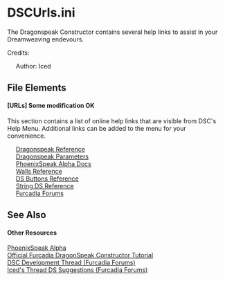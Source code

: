 # DSCUrls.ini


The Dragonspeak Constructor contains several help links to assist in your Dreamweaving endevours.




Credits:
&nbsp;<ul style="list-style-type: none; padding-left: 20px;"><li>
Author: Iced</li></ul>

## File Elements


#### [URLs] Some modification OK

This section contains a list of online help links that are visible from DSC's Help Menu. Additional links can be added to the menu for your convenience.
&nbsp;<ul style="list-style-type: none; padding-left: 20px;"><li><a href="http://www.furcadia.com/beekins/masons/knowledgebase" title="Dragonspeak Reference">Dragonspeak Reference</a></li><li><a href="http://www.furcadia.com/dsparams/" title="Dragonspeak Parameters">Dragonspeak Parameters</a></li><li><a href="http://www.furcadia.com/creations/psalpha.html" title="PhoenixSpeak Alpha Docs">PhoenixSpeak Alpha Docs</a></li><li><a href="http://www.furcadia.com/creations/walls/" title="Walls Reference">Walls Reference</a></li><li><a href="http://www.furcadia.com/creations/dsbuttons.html" title="DS Buttons Reference">DS Buttons Reference</a></li><li><a href="http://www.furcadia.com/creations/stringds.html" title="String DS Reference">String DS Reference</a></li><li><a href="http://forums.furcadia.com/" title="Furcadia Forums">Furcadia Forums</a></li></ul>

## See Also


#### Other Resources
<a href="https://cms.furcadia.com/creations/dreammaking/dragonspeak/psalpha">PhoenixSpeak Alpha</a><br /><a href="https://cms.furcadia.com/creations/dreammaking/dreamtutorials/ds-ed">Official Furcadia DragonSpeak Constructor Tutorial</a><br /><a href="http://forums.furcadia.com/index.php?furcadia_session_id=150039-kelj-urj&showtopic=51315">DSC Development Thread (Furcadia Forums)</a><br /><a href="http://forums.furcadia.com/index.php?furcadia_session_id=023577-dpmy-rsz&showtopic=84584&st=0&gopid=508430&#entry508430">Iced's Thread DS Suggestions (Furcadia Forums)</a><br />